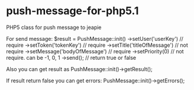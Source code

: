 push-message-for-php5.1
=======================

PHP5 class for push message to jeapie

For send message:
$result = PushMessage::init()
    ->setUser('userKey')            // require
    ->setToken('tokenKey')          // require
    ->setTitle('titleOfMessage')    // not require
    ->setMessage('bodyOfMessage')   // require
    ->setPriority(0)                // not require. can be -1, 0, 1
    ->send();                       // return true or false

Also you can get result as
PushMessage::init()->getResult();

If result return false you can get errors:
PushMessage::init()->getErrors();
